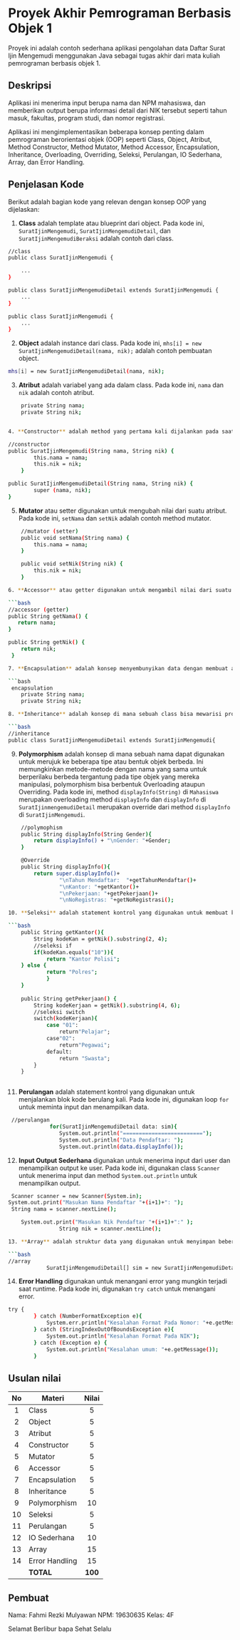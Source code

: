 # Proyek Akhir Pemrograman Berbasis Objek 1

Proyek ini adalah contoh sederhana aplikasi pengolahan data Daftar Surat Ijin Mengemudi menggunakan Java sebagai tugas akhir dari mata kuliah pemrograman berbasis objek 1.

## Deskripsi

Aplikasi ini menerima input berupa nama dan NPM mahasiswa, dan memberikan output berupa informasi detail dari NIK tersebut seperti tahun masuk, fakultas, program studi, dan nomor registrasi.

Aplikasi ini mengimplementasikan beberapa konsep penting dalam pemrograman berorientasi objek (OOP) seperti Class, Object, Atribut, Method Constructor, Method Mutator, Method Accessor, Encapsulation, Inheritance, Overloading, Overriding, Seleksi, Perulangan, IO Sederhana, Array, dan Error Handling.

## Penjelasan Kode

Berikut adalah bagian kode yang relevan dengan konsep OOP yang dijelaskan:

1. **Class** adalah template atau blueprint dari object. Pada kode ini, `SuratIjinMengemudi`, `SuratIjinMengemudiDetail`, dan `SuratIjinMengemudiBeraksi` adalah contoh dari class.

```bash
//class
public class SuratIjinMengemudi {

    ...
}

public class SuratIjinMengemudiDetail extends SuratIjinMengemudi {
    ...
}

public class SuratIjinMengemudi {
    ...
}
```

2. **Object** adalah instance dari class. Pada kode ini, `mhs[i] = new SuratIjinMengemudiDetail(nama, nik);` adalah contoh pembuatan object.

```bash
mhs[i] = new SuratIjinMengemudiDetail(nama, nik);
```

3. **Atribut** adalah variabel yang ada dalam class. Pada kode ini, `nama` dan `nik` adalah contoh atribut.

```bash
    private String nama;
    private String nik;


4. **Constructor** adalah method yang pertama kali dijalankan pada saat pembuatan object. Pada kode ini, constructor ada di dalam class `SuratIjinMengemudi` dan `SuratIjinMengemudiDetail`.

//constructor
public SuratIjinMengemudi(String nama, String nik) {
        this.nama = nama;
        this.nik = nik;
    }

public SuratIjinMengemudiDetail(String nama, String nik) {
        super (nama, nik);
}
```

5. **Mutator** atau setter digunakan untuk mengubah nilai dari suatu atribut. Pada kode ini, `setNama` dan `setNik` adalah contoh method mutator.

```bash
    //mutator (setter)
    public void setNama(String nama) {
        this.nama = nama;
    }

    public void setNik(String nik) {
        this.nik = nik;
    }

6. **Accessor** atau getter digunakan untuk mengambil nilai dari suatu atribut. Pada kode ini, `getNama`, `getNik`, `getTahunMendaftar`, `getKantor`, `getPekerjaan`, dan `getNoRegistrasi` adalah contoh method accessor.

```bash
//accessor (getter)
public String getNama() {
   return nama;
}

public String getNik() {
    return nik;
 }

7. **Encapsulation** adalah konsep menyembunyikan data dengan membuat atribut menjadi private dan hanya bisa diakses melalui method. Pada kode ini, atribut `nama` dan `nik` dienkapsulasi dan hanya bisa diakses melalui method getter dan setter.

```bash
 encapsulation
    private String nama;
    private String nik;

8. **Inheritance** adalah konsep di mana sebuah class bisa mewarisi property dan method dari class lain. Pada kode ini, `SuratIjinMengemudiDetail` mewarisi `SuratIjinMengemudi` dengan sintaks `extends`.

```bash
//inheritance
public class SuratIjinMengemudiDetail extends SuratIjinMengemudi{
```

9. **Polymorphism** adalah konsep di mana sebuah nama dapat digunakan untuk merujuk ke beberapa tipe atau bentuk objek berbeda. Ini memungkinkan metode-metode dengan nama yang sama untuk berperilaku berbeda tergantung pada tipe objek yang mereka manipulasi, polymorphism bisa berbentuk Overloading ataupun Overriding. Pada kode ini, method `displayInfo(String)` di `Mahasiswa` merupakan overloading method `displayInfo` dan `displayInfo` di `SuratIjinmengemudiDetail` merupakan override dari method `displayInfo` di `SuratIjinMengemudi`.

```bash
    //polymophism
    public String displayInfo(String Gender){
        return displayInfo() + "\nGender: "+Gender;
    }

    @Override
    public String displayInfo(){
        return super.displayInfo()+
                "\nTahun Mendaftar:  "+getTahunMendaftar()+
                "\nKantor: "+getKantor()+
                "\nPekerjaan: "+getPekerjaan()+
                "\nNoRegistras: "+getNoRegistrasi();

10. **Seleksi** adalah statement kontrol yang digunakan untuk membuat keputusan berdasarkan kondisi. Pada kode ini, digunakan seleksi `if else` dalam method `getFakultas` dan seleksi `switch` dalam method `getProdi`.

```bash
    public String getKantor(){
        String kodeKan = getNik().substring(2, 4);
        //seleksi if
        if(kodeKan.equals("10")){
            return "Kantor Polisi";
    } else {
            return "Polres";
            }
    }
    
    public String getPekerjaan() {
        String kodeKerjaan = getNik().substring(4, 6);
        //seleksi switch
        switch(kodeKerjaan){
            case "01":
                return"Pelajar";
            case"02":
                return"Pegawai";
            default:
                return "Swasta"; 
        }
    }
    
```

11. **Perulangan** adalah statement kontrol yang digunakan untuk menjalankan blok kode berulang kali. Pada kode ini, digunakan loop `for` untuk meminta input dan menampilkan data.

```bash
 //perulangan
             for(SuratIjinMengemudiDetail data: sim){
                System.out.println("=========================");
                System.out.println("Data Pendaftar: ");
                System.out.println(data.displayInfo());
```

12. **Input Output Sederhana** digunakan untuk menerima input dari user dan menampilkan output ke user. Pada kode ini, digunakan class `Scanner` untuk menerima input dan method `System.out.println` untuk menampilkan output.

```bash
 Scanner scanner = new Scanner(System.in);
System.out.print("Masukan Nama Pendaftar "+(i+1)+": ");
 String nama = scanner.nextLine();

    System.out.print("Masukan Nik Pendaftar "+(i+1)+":" );
                String nik = scanner.nextLine();

13. **Array** adalah struktur data yang digunakan untuk menyimpan beberapa nilai dalam satu variabel. Pada kode ini, `MahasiswaDetail[] mahasiswas = new MahasiswaDetail[2];` adalah contoh penggunaan array.

```bash
//array
            SuratIjinMengemudiDetail[] sim = new SuratIjinMengemudiDetail[2];
```

14. **Error Handling** digunakan untuk menangani error yang mungkin terjadi saat runtime. Pada kode ini, digunakan `try catch` untuk menangani error.

```bash
try {
        } catch (NumberFormatException e){
            System.err.println("Kesalahan Format Pada Nomor: "+e.getMessage());
        } catch (StringIndexOutOfBoundsException e){
            System.out.println("Kesalahan Format Pada NIK");
        } catch (Exception e) {
            System.out.println("Kesalahan umum: "+e.getMessage());
        }
```

## Usulan nilai


| No  | Materi         |  Nilai  |
| :-: | -------------- | :-----: |
|  1  | Class          |    5    |
|  2  | Object         |    5    |
|  3  | Atribut        |    5    |
|  4  | Constructor    |    5    |
|  5  | Mutator        |    5    |
|  6  | Accessor       |    5    |
|  7  | Encapsulation  |    5    |
|  8  | Inheritance    |    5    |
|  9  | Polymorphism   |   10    |
| 10  | Seleksi        |    5    |
| 11  | Perulangan     |    5    |
| 12  | IO Sederhana   |   10    |
| 13  | Array          |   15    |
| 14  | Error Handling |   15    |
|     | **TOTAL**      | **100** |

## Pembuat

Nama: Fahmi Rezki Mulyawan
NPM: 19630635
Kelas: 4F

Selamat Berlibur bapa Sehat Selalu
